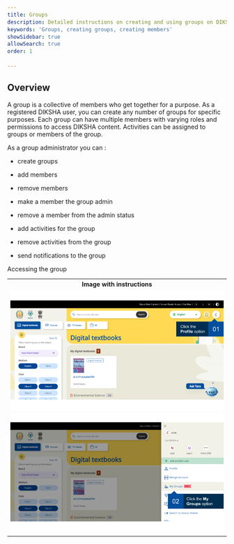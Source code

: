 ```yaml
---
title: Groups 
description: Detailed instructions on creating and using groups on DIKSHA 
keywords: 'Groups, creating groups, creating members'
showSidebar: true
allowSearch: true
order: 1

---
```


## Overview

A group is a collective of members who get together for a purpose. As a registered DIKSHA user, you can create any number of groups for specific purposes. Each group can have multiple members with varying roles and permissions to access DIKSHA content. Activities can be assigned to groups or members of the group.

As a group administrator you can :

- create groups

- add members

- remove members

- make a member the group admin

- remove a member from the admin status

- add activities for the group

- remove activities from the group

- send notifications to the group

Accessing the group

<table>
  <tr>
    <th style="width:35%;">Image with instructions</th>
 </tr>
 <tr>
  <td><img src="../images/groups/group.png"></td>
  </tr>
  <tr>
  <td><img src="../images/groups/group1.png"></td>
  </tr>
  </table>
 



